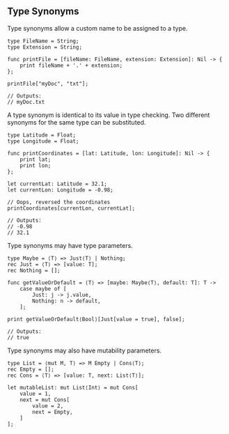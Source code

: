 ## Type Synonyms

Type synonyms allow a custom name to be assigned to a type.
```
type FileName = String;
type Extension = String;

func printFile = [fileName: FileName, extension: Extension]: Nil -> {
    print fileName + '.' + extension;
};

printFile["myDoc", "txt"];

// Outputs:
// myDoc.txt
```

A type synonym is identical to its value in type checking. Two different synonyms for the same type can be substituted.
```
type Latitude = Float;
type Longitude = Float;

func printCoordinates = [lat: Latitude, lon: Longitude]: Nil -> {
    print lat;
    print lon;
};

let currentLat: Latitude = 32.1;
let currentLon: Longitude = -0.98;

// Oops, reversed the coordinates
printCoordinates[currentLon, currentLat];

// Outputs:
// -0.98
// 32.1
```

Type synonyms may have type parameters.
```
type Maybe = ⟨T⟩ => Just⟨T⟩ | Nothing;
rec Just = ⟨T⟩ => [value: T];
rec Nothing = [];

func getValueOrDefault = ⟨T⟩ => [maybe: Maybe⟨T⟩, default: T]: T ->
    case maybe of [
        Just: j -> j.value,
        Nothing: n -> default,
    ];

print getValueOrDefault⟨Bool⟩[Just[value = true], false];

// Outputs:
// true
```

Type synonyms may also have mutability parameters.
```
type List = ⟨mut M, T⟩ => M Empty | Cons⟨T⟩;
rec Empty = [];
rec Cons = ⟨T⟩ => [value: T, next: List⟨T⟩];

let mutableList: mut List⟨Int⟩ = mut Cons[
    value = 1,
    next = mut Cons[
        value = 2,
        next = Empty,
    ]
];
```